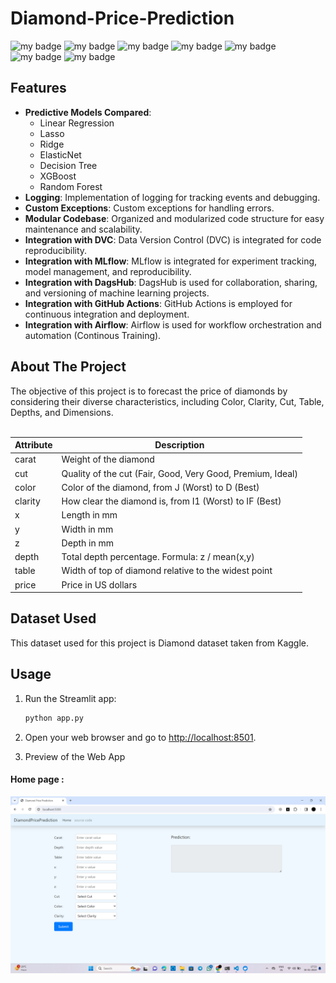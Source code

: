 # Diamond-Price-Prediction
![my badge](https://img.shields.io/badge/Python-3-blue)
![my badge](https://img.shields.io/badge/Machine-Learning-brightgreen)
![my badge](https://img.shields.io/badge/Flask-App-green)
![my badge](https://img.shields.io/badge/ML-Flow-yellowgreen)
![my badge](https://img.shields.io/badge/AI-OPS-orange)
![my badge](https://img.shields.io/badge/-GIT-green)
![my badge](https://img.shields.io/badge/-DVC-darkblue)

## Features
- **Predictive Models Compared**:
  - Linear Regression
  - Lasso
  - Ridge
  - ElasticNet
  - Decision Tree
  - XGBoost
  - Random Forest
- **Logging**: Implementation of logging for tracking events and debugging.
- **Custom Exceptions**: Custom exceptions for handling errors.
- **Modular Codebase**: Organized and modularized code structure for easy maintenance and scalability.
- **Integration with DVC**: Data Version Control (DVC) is integrated for code reproducibility.
- **Integration with MLflow**: MLflow is integrated for experiment tracking, model management, and reproducibility.
- **Integration with DagsHub**: DagsHub is used for collaboration, sharing, and versioning of machine learning projects.
- **Integration with GitHub Actions**: GitHub Actions is employed for continuous integration and deployment.
- **Integration with Airflow**: Airflow is used for workflow orchestration and automation (Continous Training).

## About The Project

The objective of this project is to forecast the price of diamonds by considering their diverse characteristics, including Color, Clarity, Cut, Table, Depths, and Dimensions. <br><br>

| Attribute | Description |
| --------- | ----------- |
| carat     | Weight of the diamond |
| cut       | Quality of the cut (Fair, Good, Very Good, Premium, Ideal) |
| color     | Color of the diamond, from J (Worst) to D (Best) |
| clarity   | How clear the diamond is, from I1 (Worst) to IF (Best) |
| x         | Length in mm |
| y         | Width in mm |
| z         | Depth in mm |
| depth     | Total depth percentage. Formula: z / mean(x,y) |
| table     | Width of top of diamond relative to the widest point |
| price     | Price in US dollars |


## Dataset Used

This dataset used for this project is Diamond dataset taken from Kaggle.

## Usage

1. Run the Streamlit app:

    ```bash
    python app.py
    ```

2. Open your web browser and go to [http://localhost:8501](http://localhost:5000).

3. Preview of the Web App

#### Home page :

<img width="960" alt="image" src="https://github.com/Akashr-18/Data_Store/blob/main/Screenshot%20(14).png?raw=true">
<br>
